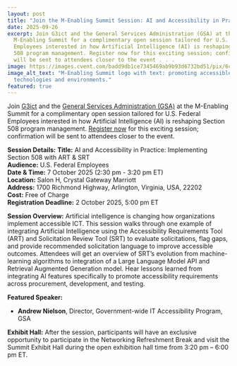 ```yaml
---
layout: post
title: "Join the M-Enabling Summit Session: AI and Accessibility in Practice"
date: 2025-09-26
excerpt: Join G3ict and the General Services Administration (GSA) at the
  M-Enabling Summit for a complimentary open session tailored for U.S. Federal
  Employees interested in how Artificial Intelligence (AI) is reshaping Section
  508 program management. Register now for this exciting session; confirmation
  will be sent to attendees closer to the event . . .
image: https://images.cvent.com/badd9db1ce7345469ab9b93d6732bd51/pix/6cd45b75b4d74b6db07b08d3e3e66fb4!_!979442cfebdcede4dd749504d2278696.png?f=webp
image_alt_text: "M-Enabling Summit logo with text: promoting accessible
  technologies and environments."
featured: true
---
```

Join [G3ict](https://g3ict.org/) and the [General Services Administration (GSA)](https://www.gsa.gov/) at the M-Enabling Summit for a complimentary open session tailored for U.S. Federal Employees interested in how Artificial Intelligence (AI) is reshaping Section 508 program management. [Register now](https://nam10.safelinks.protection.outlook.com/?url=https%3A%2F%2Fwww.surveymonkey.com%2Fr%2Fregistrationaia11y&data=05%7C02%7CO%27Keefe%40access-board.gov%7C64d07bb61e7e480c7fc608ddfac6dc01%7Cfc6093f5e55e4f93b2cf26d0822201c9%7C0%7C1%7C638942454210924668%7CUnknown%7CTWFpbGZsb3d8eyJFbXB0eU1hcGkiOnRydWUsIlYiOiIwLjAuMDAwMCIsIlAiOiJXaW4zMiIsIkFOIjoiTWFpbCIsIldUIjoyfQ%3D%3D%7C0%7C%7C%7C&sdata=s9qgOVyETwI1ygGNX04NFbFRpqakXrKuE6fCJtIT2Hg%3D&reserved=0) for this exciting session; confirmation will be sent to attendees closer to the event.

**Session Details:**
**Title:** AI and Accessibility in Practice: Implementing Section 508 with ART & SRT\
**Audience:** U.S. Federal Employees\
**Date & Time:** 7 October 2025 (2:30 pm - 3:20 pm ET)\
**Location:** Salon H, Crystal Gateway Marriott\
**Address:** 1700 Richmond Highway, Arlington, Virginia, USA, 22202\
**Cost:** Free of Charge\
**Registration Deadline:** 2 October 2025, 5:00 pm ET

**Session Overview:**
Artificial intelligence is changing how organizations implement accessible ICT. This session walks through one example of integrating Artificial Intelligence using the Accessibility Requirements Tool (ART) and Solicitation Review Tool (SRT) to evaluate solicitations, flag gaps, and provide recommended solicitation language to improve accessible outcomes. Attendees will get an overview of SRT’s evolution from machine-learning algorithms to integration of a Large Language Model API and Retrieval Augmented Generation model. Hear lessons learned from integrating AI features specifically to promote accessibility requirements across procurement, development, and testing.

**Featured Speaker:**
* **Andrew Nielson**, Director, Government-wide IT Accessibility Program, GSA

**Exhibit Hall:**
After the session, participants will have an exclusive opportunity to participate in the Networking Refreshment Break and visit the Summit Exhibit Hall during the open exhibition hall time from 3:20 pm – 6:00 pm ET.